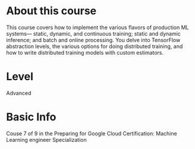 # About this course

This course covers how to implement the various flavors of production ML systems— static, dynamic, and continuous training; static and dynamic inference; and batch and online processing. You delve into TensorFlow abstraction levels, the various options for doing distributed training, and how to write distributed training models with custom estimators.

# Level

Advanced

# Basic Info

Couse 7 of 9 in the Preparing for Google Cloud Certification: Machine Learning engineer Specialization